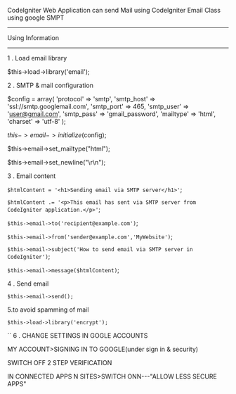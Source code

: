CodeIgniter Web Application can send Mail using CodeIgniter Email Class using google SMPT 


*******************
Using  Information
*******************

1 . Load email library

$this->load->library('email');

2 . SMTP & mail configuration

$config = array(
    'protocol' => 'smtp',
    'smtp_host' => 'ssl://smtp.googlemail.com',
    'smtp_port' => 465,
    'smtp_user' => 'user@gmail.com',
    'smtp_pass' => 'gmail_password',
    'mailtype' => 'html',
    'charset' => 'utf-8'
);

$this->email->initialize($config);

$this->email->set_mailtype("html");

$this->email->set_newline("\r\n");

3 . Email content

`$htmlContent = '<h1>Sending email via SMTP server</h1>'`;

`$htmlContent .= '<p>This email has sent via SMTP server from CodeIgniter application.</p>'`;

`$this->email->to('recipient@example.com')`;

`$this->email->from('sender@example.com','MyWebsite')`;

`$this->email->subject('How to send email via SMTP server in CodeIgniter')`;

`$this->email->message($htmlContent)`;



4 . Send email


`$this->email->send();`


5.to avoid spamming of mail


 `$this->load->library('encrypt');`

 ``
 6 .  CHANGE SETTINGS IN GOGLE ACCOUNTS  

MY ACCOUNT>SIGNING IN TO GOOGLE(under sign in & security)

SWITCH OFF 2 STEP VERIFICATION

IN CONNECTED APPS N SITES>SWITCH ONN---"ALLOW LESS SECURE APPS"
